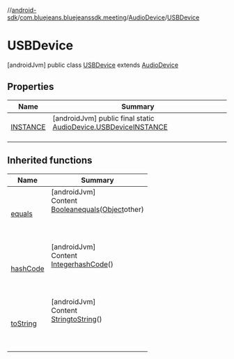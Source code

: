 //[android-sdk](../../../../index.md)/[com.bluejeans.bluejeanssdk.meeting](../../index.md)/[AudioDevice](../index.md)/[USBDevice](index.md)



# USBDevice  
 [androidJvm] public class [USBDevice](index.md) extends [AudioDevice](../index.md)   


## Properties  
  
|  Name |  Summary | 
|---|---|
| <a name="com.bluejeans.bluejeanssdk.meeting/AudioDevice.USBDevice/INSTANCE/#/PointingToDeclaration/"></a>[INSTANCE](index.md#-798006046%2FProperties%2F-435046686)| <a name="com.bluejeans.bluejeanssdk.meeting/AudioDevice.USBDevice/INSTANCE/#/PointingToDeclaration/"></a> [androidJvm] public final static [AudioDevice.USBDevice](index.md)[INSTANCE](index.md#-798006046%2FProperties%2F-435046686)  <br>   <br>|


## Inherited functions  
  
|  Name |  Summary | 
|---|---|
| <a name="kotlin/AudioDevice.USBDevice/equals/#kotlin.Any?/PointingToDeclaration/"></a>[equals](index.md#-1200414967%2FFunctions%2F-435046686)| <a name="kotlin/AudioDevice.USBDevice/equals/#kotlin.Any?/PointingToDeclaration/"></a>[androidJvm]  <br>Content  <br>[Boolean](https://developer.android.com/reference/kotlin/java/lang/Boolean.html)[equals](index.md#-1200414967%2FFunctions%2F-435046686)([Object](https://developer.android.com/reference/kotlin/java/lang/Object.html)other)  <br>  <br><br><br>|
| <a name="kotlin/AudioDevice.USBDevice/hashCode/#/PointingToDeclaration/"></a>[hashCode](index.md#162876349%2FFunctions%2F-435046686)| <a name="kotlin/AudioDevice.USBDevice/hashCode/#/PointingToDeclaration/"></a>[androidJvm]  <br>Content  <br>[Integer](https://developer.android.com/reference/kotlin/java/lang/Integer.html)[hashCode](index.md#162876349%2FFunctions%2F-435046686)()  <br>  <br><br><br>|
| <a name="kotlin/AudioDevice.USBDevice/toString/#/PointingToDeclaration/"></a>[toString](index.md#-15289716%2FFunctions%2F-435046686)| <a name="kotlin/AudioDevice.USBDevice/toString/#/PointingToDeclaration/"></a>[androidJvm]  <br>Content  <br>[String](https://developer.android.com/reference/kotlin/java/lang/String.html)[toString](index.md#-15289716%2FFunctions%2F-435046686)()  <br>  <br><br><br>|

